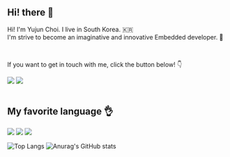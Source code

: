

<br/>
<div align="left">
  <h2>Hi! there 👋</h2>
  <p>Hi! I'm Yujun Choi. I live in South Korea. 🇰🇷
    <br>
    I'm strive to become an imaginative and innovative Embedded developer. 🌱</p>
  <br>
  <p>If you want to get in touch with me, click the button below! 👇</p>
  <a href="mailto:dmddkslek0@gmail.com"><img src="https://img.shields.io/badge/Gmail-D14836?style=for-the-badge&logo=gmail&logoColor=white&link=mailto:dmddkslek0@gmail.com"/></a>
  <a href="https://www.instagram.com/dbwnsx_"><img src="https://img.shields.io/badge/Instagram-%23E4405F.svg?style=for-the-badge&logo=Instagram&logoColor=white&link=https://www.instagram.com/youn_nce"/></a>
</div>
<br>
<h2 align="left">
  My favorite language 👌
</h2>
<div align="left">
  <img src="https://img.shields.io/badge/c-A8B9CC?style=for-the-badge&logo=c&logoColor=white">
  <img src="https://img.shields.io/badge/c++-00599C?style=for-the-badge&logo=cplusplus&logoColor=white">
  <img src="https://img.shields.io/badge/node.js-339933?style=for-the-badge&logo=Node.js&logoColor=white">
</div>
    <div align="left">

![Top Langs](https://github-readme-stats.vercel.app/api/top-langs/?username=jjojun&layout=compact&theme=dark)
![Anurag's GitHub stats](https://github-readme-stats.vercel.app/api?username=jjojun&show_icons=true&theme=dark)
  <br>
</div>
<br/>

